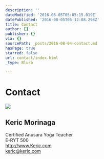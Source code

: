 ```yaml
---
description: ''
dateModified: '2016-08-05T05:05:15.019Z'
datePublished: '2016-08-05T05:12:08.298Z'
title: Contact
author: []
publisher: {}
via: {}
sourcePath: _posts/2016-08-04-contact.md
hasPage: true
starred: false
url: contact/index.html
_type: Blurb

---
```

# Contact
![](https://the-grid-user-content.s3-us-west-2.amazonaws.com/8893916b-8695-4a81-8141-d85898a3d727.jpg)

## **Keric Morinaga**  
Certified Anusara Yoga Teacher  
E-RYT 500  
http://www.Keric.com  
keric@keric.com